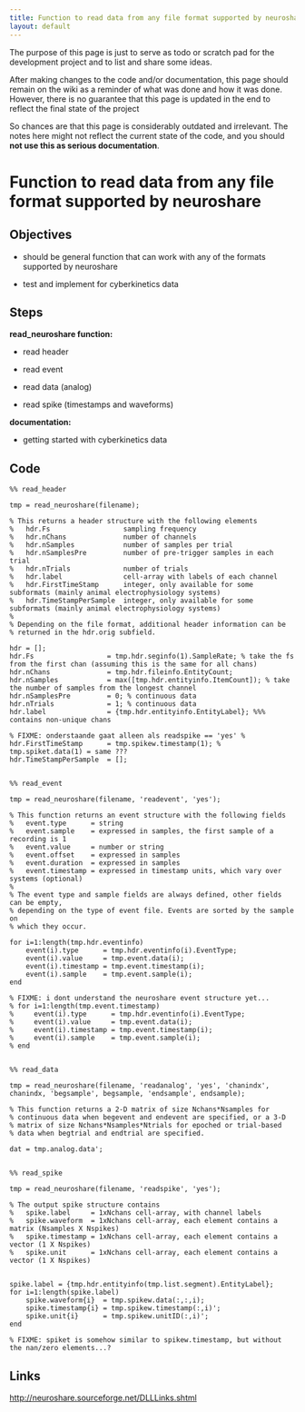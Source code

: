 ```yaml
---
title: Function to read data from any file format supported by neuroshare
layout: default
---
```


<div class="warning">
The purpose of this page is just to serve as todo or scratch pad for the development project and to list and share some ideas. 

After making changes to the code and/or documentation, this page should remain on the wiki as a reminder of what was done and how it was done. However, there is no guarantee that this page is updated in the end to reflect the final state of the project

So chances are that this page is considerably outdated and irrelevant. The notes here might not reflect the current state of the code, and you should **not use this as serious documentation**.
</div>

# Function to read data from any file format supported by neuroshare

## Objectives

*  should be general function that can work with any of the formats supported by neuroshare

*  test and implement for cyberkinetics data

## Steps

**read_neuroshare function:**

*  read header

*  read event

*  read data (analog)

*  read spike (timestamps and waveforms)

**documentation:**

*  getting started with cyberkinetics data

## Code

	
	%% read_header
	
	tmp = read_neuroshare(filename);
	
	% This returns a header structure with the following elements
	%   hdr.Fs                  sampling frequency
	%   hdr.nChans              number of channels
	%   hdr.nSamples            number of samples per trial
	%   hdr.nSamplesPre         number of pre-trigger samples in each trial
	%   hdr.nTrials             number of trials
	%   hdr.label               cell-array with labels of each channel
	%   hdr.FirstTimeStamp      integer, only available for some subformats (mainly animal electrophysiology systems)
	%   hdr.TimeStampPerSample  integer, only available for some subformats (mainly animal electrophysiology systems)
	%
	% Depending on the file format, additional header information can be
	% returned in the hdr.orig subfield.
	
	hdr = [];
	hdr.Fs                  = tmp.hdr.seginfo(1).SampleRate; % take the fs from the first chan (assuming this is the same for all chans)
	hdr.nChans              = tmp.hdr.fileinfo.EntityCount;
	hdr.nSamples            = max([tmp.hdr.entityinfo.ItemCount]); % take the number of samples from the longest channel
	hdr.nSamplesPre         = 0; % continuous data
	hdr.nTrials             = 1; % continuous data
	hdr.label               = {tmp.hdr.entityinfo.EntityLabel}; %%% contains non-unique chans
	
	% FIXME: onderstaande gaat alleen als readspike == 'yes' %
	hdr.FirstTimeStamp      = tmp.spikew.timestamp(1); % tmp.spiket.data(1) = same ???
	hdr.TimeStampPerSample  = [];

	
	%% read_event
	
	tmp = read_neuroshare(filename, 'readevent', 'yes');
	
	% This function returns an event structure with the following fields
	%   event.type      = string
	%   event.sample    = expressed in samples, the first sample of a recording is 1
	%   event.value     = number or string
	%   event.offset    = expressed in samples
	%   event.duration  = expressed in samples
	%   event.timestamp = expressed in timestamp units, which vary over systems (optional)
	%
	% The event type and sample fields are always defined, other fields can be empty,
	% depending on the type of event file. Events are sorted by the sample on
	% which they occur.
	
	for i=1:length(tmp.hdr.eventinfo)
	    event(i).type      = tmp.hdr.eventinfo(i).EventType;
	    event(i).value     = tmp.event.data(i);
	    event(i).timestamp = tmp.event.timestamp(i);
	    event(i).sample    = tmp.event.sample(i);
	end
	
	% FIXME: i dont understand the neuroshare event structure yet...
	% for i=1:length(tmp.event.timestamp)
	%     event(i).type      = tmp.hdr.eventinfo(i).EventType;
	%     event(i).value     = tmp.event.data(i);
	%     event(i).timestamp = tmp.event.timestamp(i);
	%     event(i).sample    = tmp.event.sample(i);
	% end

	
	%% read_data
	
	tmp = read_neuroshare(filename, 'readanalog', 'yes', 'chanindx', chanindx, 'begsample', begsample, 'endsample', endsample);
	
	% This function returns a 2-D matrix of size Nchans*Nsamples for
	% continuous data when begevent and endevent are specified, or a 3-D
	% matrix of size Nchans*Nsamples*Ntrials for epoched or trial-based
	% data when begtrial and endtrial are specified.
	
	dat = tmp.analog.data';

	
	%% read_spike
	
	tmp = read_neuroshare(filename, 'readspike', 'yes');
	
	% The output spike structure contains
	%   spike.label     = 1xNchans cell-array, with channel labels
	%   spike.waveform  = 1xNchans cell-array, each element contains a matrix (Nsamples X Nspikes)
	%   spike.timestamp = 1xNchans cell-array, each element contains a vector (1 X Nspikes)
	%   spike.unit      = 1xNchans cell-array, each element contains a vector (1 X Nspikes)
	
	
	spike.label = {tmp.hdr.entityinfo(tmp.list.segment).EntityLabel};
	for i=1:length(spike.label)
	    spike.waveform{i}  = tmp.spikew.data(:,:,i);
	    spike.timestamp{i} = tmp.spikew.timestamp(:,i)';
	    spike.unit{i}      = tmp.spikew.unitID(:,i)';
	end
	
	% FIXME: spiket is somehow similar to spikew.timestamp, but without the nan/zero elements...?

## Links

http://neuroshare.sourceforge.net/DLLLinks.shtml

